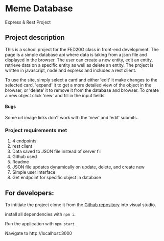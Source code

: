 

# Meme Database
Express &amp; Rest Project
## Project description 
This is a school project for the FED20G class in front-end development. The page is a simple database api where data is taking from a json file and displayed in the browser. The user can create a new entity, edit an entity, retrieve data on a specific entity as well as delete an entity. The project is written in javascript, node and express and includes a rest client. 

To use the site, simply select a card and either 'edit' it make changes to the selected card, 'expand' it to get a more detailed view of the object in the browser, or 'delete' it to remove it from the database and browser. To create a new object click 'new' and fill in the input fields. 
#### Bugs
Some url image links don't work with the 'new' and 'edit' submits. 
### Project requirements met

1. 4 endpoints
2. rest client
3. Data saved to JSON file instead of server fil
4. Github used
5. Readme 
6. JSON file updates dynamically on update, delete, and create new
7. Simple user interface
8. Get endpoint for specific object in database
## For developers:
To intitiate the project clone it from the [Github repository](https://github.com/intradastingly/Express_Rest) into visual studio.

install all dependencies with `npm i`.

Run the application with `npm start`.

Navigate to http://localhost:3000